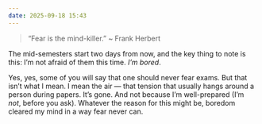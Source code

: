 ```yaml
---
date: 2025-09-18 15:43
---
```

> “Fear is the mind-killer.” ~ Frank Herbert

The mid-semesters start two days from now, and the key thing to note is this: I’m not afraid of them this time. _I’m bored_.

Yes, yes, some of you will say that one should never fear exams. But that isn’t what I mean. I mean the air — that tension that usually hangs around a person during papers. It’s gone. And not because I’m well-prepared (I’m _not_, before you ask). Whatever the reason for this might be, boredom cleared my mind in a way fear never can.
